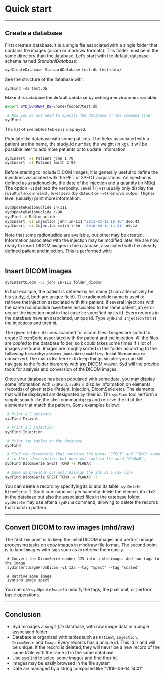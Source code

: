 

# Quick start

-------------------------------------------------------------------------------
## Create a database

First create a database. It is a single file associated with a single folder that contains the images (dicom or mhd/raw formats). This folder must be in the same directory than the database. Let's start with the default database schema named *StandardDatabase*:

```bash
sydCreateDatabase StandardDatabase test.db test-data/
```

See the structure of the database with:
```
sydFind -db test.db
```

Make this database the default database by setting a environment variable:
```bash
export SYD_CURRENT_DB=/home/foobar/test.db

 # Now you do not need to specify the database on the command line:
sydFind
```

The list of availables tables is displayed.


Populate the database with some patients. The fields associated with a patient are the name, the study_id number, the weight (in kg). It will be possible later to add more patients or to update information.

```sh
sydInsert -v1 Patient john 1 70
sydInsert -v1 Patient smith 2 99
```

Before starting to include DICOM images, it is generally useful to define the injections associated with the PET or SPECT acquisitions. An injection is defined as a radionuclide, the date of the injection and a quantity (in MBq). The option `-v1`defined the verbosity. Level 1 (`-v1`) usually only display the result of a command ; level zero (by default or `-v0`) remove output. Higher level (usually) print more information.

```sh
sydUpdateRadionuclide In-111
sydUpdateRadionuclide Y-90
sydFind -d Radionuclide
sydInsert -v1 Injection john In-111 "2013-02-12 10:16" 206.43
sydInsert -v1 Injection smith Y-90  "2016-06-14 14:31" 80.12
```

Note that some radionuclide are available, but other may be created. Information associated with the injection may be modified later. We are now ready to insert DICOM images in the database, associated with the already defined patient and injection. This is performed with:

-------------------------------------------------------------------------------
## Insert DICOM images

```sh
sydInsertDicom -v1 john In-111 folder_dicom/
```

In that example, the patient is defined by his name (it can alternatively be his study_id, both are unique field). The radionuclide name is used to retrieve the injection associated with this patient. If several injections with the same radionuclide have been associated to the same patient, an error occur: the injection must in that case be specified by its id. Every records in the database have an associated, unique id. Type `sydFind Injection` to list the injections and their id.

The given `folder_dicom` is scanned for dicom files. Images are sorted to create DicomSerie  associated with the patient and the injection. All the files are *copied* to the database folder, so it could takes some times if a lot of images are found. Images are roughly sorted in this folder according to the following hierarchy: `patient_name/date/modality`. Initial filenames are conserved. The main idea here is to keep things simple: you can still navigate to the folder hierarchy with any DICOM viewer. Syd will the provide tools for analysis and conversion of the DICOM images.

Once your database has been populated with some data, you may display some information with `sydFind`. `sydFind` display information on elements (records) of given table (Patient, Injection, DicomSerie etc). The elements that will be displayed are designated by their id. The `sydFind` tool perform a simple search like the shell command `grep` and retrieve the id of the elements that match the pattern. Some examples below:

```sh
 # Print all patients
sydFind Patient

 # Print all injection
sydFind Injection

 # Print the tables in the database
sydFind

 # Find the dicomserie that contains the words "SPECT" and "TOMO" somewhere
 # in their description, but does not contain the word "PLANAR".
sydFind DicomSerie SPECT TOMO -e PLANAR

 # Same as previous but only display the ids as a raw line
sydFind DicomSerie SPECT TOMO -e PLANAR -l
```

You can delete a record by specifying its id and its table: `sydDelete DicomSerie 2`. Such command will permanently delete the element ith id=2 in the database but also the associated files in the database folder. `sydDelete` may use after a `sydFind` command, allowing to delete the records that match a pattern.


-------------------------------------------------------------------------------
## Convert DICOM to raw images (mhd/raw)

The first key point is to keep the initial DICOM images and perform image processing tasks on copy images in mhd/raw file format. The second point is to label images with tags such as to retrieve them easily.

```
 # Convert the DicomSerie number 123 into a mhd image. Add two tags to the image
 sydInsertImageFromDicom -v1 123 --tag "spect" --tag "scaled"

 # Retrive some image
 sydFind Image spect
```

You can use `sydUpdateImage` to modify the tags, the pixel unit, or perform basic operations.


-------------------------------------------------------------------------------
## Conclusion


* Syd manages a *single file* database, with raw image data in a single associated folder.
* Database is organized with tables such as `Patient`, `Injection`, `DicomSerie` and `Image`. Every records has a unique id. This id is and will be unique: if the record is deleted, they will never be a new record of the same table with the same id in the same database.
* Use ```sydFind``` to select some images and find their id.
* Images may be easily browsed in the file system.
* Date are managed by a string composed like "2016-06-14 14:31"


<!-- ## Select and convert DICOM to ITK ready -->

<!-- The previous step may be considered as a first step to define more or less "stable" data in the database. Now image processing and computation could be performed and will be also stored in the database. We consider that DICOM image are reaad-only, every process will be performed on image stored in another format. ITK Metafile (mhd/raw) is the default image format. -->
